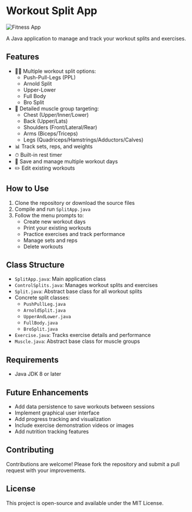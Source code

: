 # Workout Split App

![Fitness App](https://img.icons8.com/color/96/000000/fitness.png)

A Java application to manage and track your workout splits and exercises.

## Features

- 🏋️‍♂️ Multiple workout split options:
  - Push-Pull-Legs (PPL)
  - Arnold Split
  - Upper-Lower
  - Full Body
  - Bro Split
- 💪 Detailed muscle group targeting:
  - Chest (Upper/Inner/Lower)
  - Back (Upper/Lats)
  - Shoulders (Front/Lateral/Rear)
  - Arms (Biceps/Triceps)
  - Legs (Quadriceps/Hamstrings/Adductors/Calves)
- 📊 Track sets, reps, and weights
- ⏱ Built-in rest timer
- 📝 Save and manage multiple workout days
- ✏️ Edit existing workouts

## How to Use

1. Clone the repository or download the source files
2. Compile and run `SplitApp.java`
3. Follow the menu prompts to:
   - Create new workout days
   - Print your existing workouts
   - Practice exercises and track performance
   - Manage sets and reps
   - Delete workouts

## Class Structure

- `SplitApp.java`: Main application class
- `ControlSplits.java`: Manages workout splits and exercises
- `Split.java`: Abstract base class for all workout splits
- Concrete split classes:
  - `PushPullLeg.java`
  - `ArnoldSplit.java`
  - `UpperAndLower.java`
  - `FullBody.java`
  - `BroSplit.java`
- `Exercise.java`: Tracks exercise details and performance
- `Muscle.java`: Abstract base class for muscle groups

## Requirements

- Java JDK 8 or later

## Future Enhancements

- Add data persistence to save workouts between sessions
- Implement graphical user interface
- Add progress tracking and visualization
- Include exercise demonstration videos or images
- Add nutrition tracking features

## Contributing

Contributions are welcome! Please fork the repository and submit a pull request with your improvements.

## License

This project is open-source and available under the MIT License.
